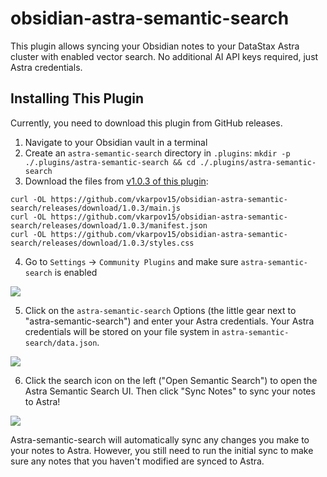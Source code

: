 # obsidian-astra-semantic-search

This plugin allows syncing your Obsidian notes to your DataStax Astra cluster with enabled vector search.
No additional AI API keys required, just Astra credentials.

## Installing This Plugin

Currently, you need to download this plugin from GitHub releases.

1. Navigate to your Obsidian vault in a terminal
2. Create an `astra-semantic-search` directory in `.plugins`: `mkdir -p ./.plugins/astra-semantic-search && cd ./.plugins/astra-semantic-search`
3. Download the files from [v1.0.3 of this plugin](https://github.com/vkarpov15/obsidian-astra-semantic-search/releases/tag/1.0.3):

```
curl -OL https://github.com/vkarpov15/obsidian-astra-semantic-search/releases/download/1.0.3/main.js
curl -OL https://github.com/vkarpov15/obsidian-astra-semantic-search/releases/download/1.0.3/manifest.json
curl -OL https://github.com/vkarpov15/obsidian-astra-semantic-search/releases/download/1.0.3/styles.css
```

4. Go to `Settings` -> `Community Plugins` and make sure `astra-semantic-search` is enabled

<img src="https://i.imgur.com/5sGHBqD.png">

5. Click on the `astra-semantic-search` Options (the little gear next to "astra-semantic-search") and enter your Astra credentials. Your Astra credentials will be stored on your file system in `astra-semantic-search/data.json`.

<img src="https://i.imgur.com/1omgr1g.png">

6. Click the search icon on the left ("Open Semantic Search") to open the Astra Semantic Search UI. Then click "Sync Notes" to sync your notes to Astra!

<img src="https://i.imgur.com/Mmwo84l.png">

Astra-semantic-search will automatically sync any changes you make to your notes to Astra. However, you still need to run the initial sync to make sure any notes that you haven't modified are synced to Astra.